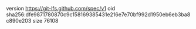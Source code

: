 version https://git-lfs.github.com/spec/v1
oid sha256:dfe9871780870c9c158169385431e216e7e70bf992d1950eb6eb3ba8c890e203
size 76108
